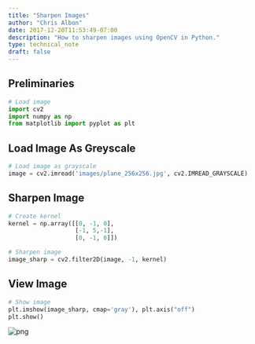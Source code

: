 ```yaml
---
title: "Sharpen Images"
author: "Chris Albon"
date: 2017-12-20T11:53:49-07:00
description: "How to sharpen images using OpenCV in Python."
type: technical_note
draft: false
---
```

## Preliminaries


```python
# Load image
import cv2
import numpy as np
from matplotlib import pyplot as plt
```

## Load Image As Greyscale


```python
# Load image as grayscale
image = cv2.imread('images/plane_256x256.jpg', cv2.IMREAD_GRAYSCALE)
```

## Sharpen Image


```python
# Create kernel
kernel = np.array([[0, -1, 0], 
                   [-1, 5,-1], 
                   [0, -1, 0]])

# Sharpen image
image_sharp = cv2.filter2D(image, -1, kernel)
```

## View Image


```python
# Show image
plt.imshow(image_sharp, cmap='gray'), plt.axis("off")
plt.show()
```


![png](sharpen_images_files/sharpen_images_8_0.png)

